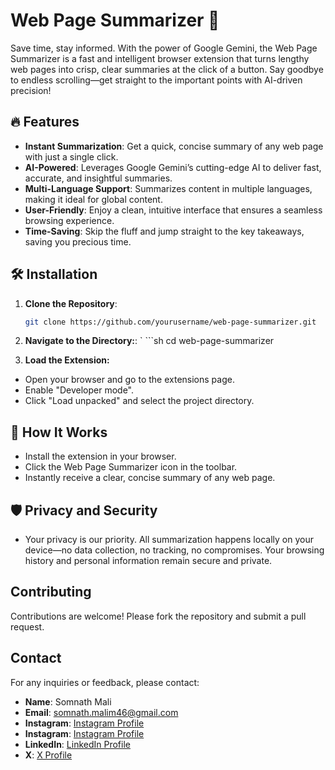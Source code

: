 # Web Page Summarizer 🚀

Save time, stay informed. With the power of Google Gemini, the Web Page Summarizer is a fast and intelligent browser extension that turns lengthy web pages into crisp, clear summaries at the click of a button. Say goodbye to endless scrolling—get straight to the important points with AI-driven precision!

## 🔥 Features
- **Instant Summarization**: Get a quick, concise summary of any web page with just a single click.
- **AI-Powered**: Leverages Google Gemini’s cutting-edge AI to deliver fast, accurate, and insightful summaries.
- **Multi-Language Support**: Summarizes content in multiple languages, making it ideal for global content.
- **User-Friendly**: Enjoy a clean, intuitive interface that ensures a seamless browsing experience.
- **Time-Saving**: Skip the fluff and jump straight to the key takeaways, saving you precious time.

## 🛠 Installation
1. **Clone the Repository**:
   ```sh
   git clone https://github.com/yourusername/web-page-summarizer.git

2. **Navigate to the Directory:**:
`   ```sh
    cd web-page-summarizer

3. **Load the Extension:**

- Open your browser and go to the extensions page.
- Enable "Developer mode".
- Click "Load unpacked" and select the project directory.

## 🧠 How It Works
- Install the extension in your browser.
- Click the Web Page Summarizer icon in the toolbar.
- Instantly receive a clear, concise summary of any web page.

## 🛡️ Privacy and Security
- Your privacy is our priority. All summarization happens locally on your device—no data collection, no tracking, no compromises. Your browsing history and personal information remain secure and private.

## Contributing

Contributions are welcome! Please fork the repository and submit a pull request.


## Contact

For any inquiries or feedback, please contact:
- **Name**: Somnath Mali
- **Email**: somnath.malim46@gmail.com
- **Instagram**: [Instagram Profile](https://www.instagram.com/somnath.m41i)
- **Instagram**: [Instagram Profile](https://www.instagram.com/emperor.of.battle)
- **LinkedIn**: [LinkedIn Profile](https://www.linkedin.com/in/somnathm41i/)
- **X**: [X Profile](https://x.com/Somnathm41i)
